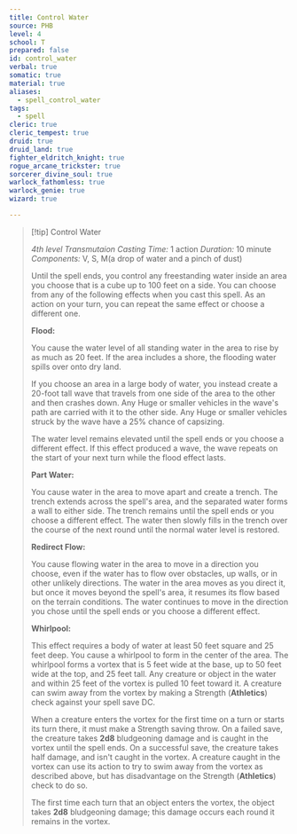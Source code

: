 ```yaml
---
title: Control Water
source: PHB
level: 4
school: T
prepared: false
id: control_water
verbal: true
somatic: true
material: true
aliases:
  - spell_control_water
tags:
  - spell
cleric: true
cleric_tempest: true
druid: true
druid_land: true
fighter_eldritch_knight: true
rogue_arcane_trickster: true
sorcerer_divine_soul: true
warlock_fathomless: true
warlock_genie: true
wizard: true

---
```

>[!tip] Control Water
>
> *4th level Transmutaion*
> *Casting Time:* 1 action
> *Duration:* 10 minute
> *Components:* V, S, M(a drop of water and a pinch of dust)
>
>Until the spell ends, you control any freestanding water inside an area you choose that is a cube up to 100 feet on a side. You can choose from any of the following effects when you cast this spell. As an action on your turn, you can repeat the same effect or choose a different one.
>
>**Flood:**
>
>You cause the water level of all standing water in the area to rise by as much as 20 feet. If the area includes a shore, the flooding water spills over onto dry land.
>
>If you choose an area in a large body of water, you instead create a 20-foot tall wave that travels from one side of the area to the other and then crashes down. Any Huge or smaller vehicles in the wave's path are carried with it to the other side. Any Huge or smaller vehicles struck by the wave have a 25% chance of capsizing.
>
>The water level remains elevated until the spell ends or you choose a different effect. If this effect produced a wave, the wave repeats on the start of your next turn while the flood effect lasts.
>
>**Part Water:**
>
>You cause water in the area to move apart and create a trench. The trench extends across the spell's area, and the separated water forms a wall to either side. The trench remains until the spell ends or you choose a different effect. The water then slowly fills in the trench over the course of the next round until the normal water level is restored.
>
>**Redirect Flow:**
>
>You cause flowing water in the area to move in a direction you choose, even if the water has to flow over obstacles, up walls, or in other unlikely directions. The water in the area moves as you direct it, but once it moves beyond the spell's area, it resumes its flow based on the terrain conditions. The water continues to move in the direction you chose until the spell ends or you choose a different effect.
>
>**Whirlpool:**
>
>This effect requires a body of water at least 50 feet square and 25 feet deep. You cause a whirlpool to form in the center of the area. The whirlpool forms a vortex that is 5 feet wide at the base, up to 50 feet wide at the top, and 25 feet tall. Any creature or object in the water and within 25 feet of the vortex is pulled 10 feet toward it. A creature can swim away from the vortex by making a Strength (**Athletics**) check against your spell save DC.
>
>When a creature enters the vortex for the first time on a turn or starts its turn there, it must make a Strength saving throw. On a failed save, the creature takes **2d8** bludgeoning damage and is caught in the vortex until the spell ends. On a successful save, the creature takes half damage, and isn't caught in the vortex. A creature caught in the vortex can use its action to try to swim away from the vortex as described above, but has disadvantage on the Strength (**Athletics**) check to do so.
>
>The first time each turn that an object enters the vortex, the object takes **2d8** bludgeoning damage; this damage occurs each round it remains in the vortex.
>

